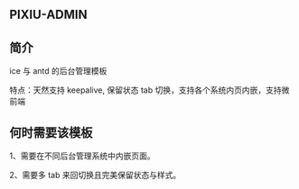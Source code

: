 ## PIXIU-ADMIN

## 简介

ice 与 antd 的后台管理模板

特点：天然支持 keepalive, 保留状态 tab 切换，支持各个系统内页内嵌，支持微前端

## 何时需要该模板

1、需要在不同后台管理系统中内嵌页面。

2、需要多 tab 来回切换且完美保留状态与样式。
